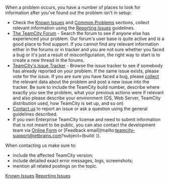 [//]: # (title: Troubleshooting)
[//]: # (auxiliary-id: Troubleshooting)

When a problem occurs, you have a number of places to look for information after you've found out the problem isn't in setup:
* Check the [Known Issues](known-issues.md) and [Common Problems](common-problems.md) sections, collect relevant information using the [Reporting Issues](reporting-issues.md) guidelines.
* [The TeamCity Forum](http://jb.gg/teamcity-forum) \- Search the forum to see if anyone else has experienced your problem. Our forum's user base is quite active and is a good place to find support. If you cannot find any relevant information either in the forums or in tracker and you are not sure whether you faced a bug or it's just a result of misconfiguration, the right way to start is to create a new thread in the forums.
* [TeamCity's Issue Tracker](https://youtrack.jetbrains.com/issues/TW) \- Browse the issue tracker to see if somebody has already reported on your problem. If the same issue exists, please vote for the issue. If you are sure you have faced a bug, please [collect](reporting-issues.md) the relevant data about the problem and post a new issue into the tracker. Be sure to include the TeamCity build number, describe where exactly you see the problem, what your previous actions were if relevant and also please describe your environment (OS, Web Server, TeamCity distribution used, how TeamCity is set up, and so on)
* [Contact us](https://confluence.jetbrains.com/display/TW/Feedback) to report an issue or ask a question using the general guidelines described.
* If you own Enterprise TeamCity license and need to submit information that is not meant to be public, you can also contact the development team via [Online Form](https://teamcity-support.jetbrains.com/hc/en-us/requests/new?ticket_form_id=66621) or [Feedback email](mailto:teamcity-support@jetbrains.com?subject=(build: )).
<tip>

When contacting us make sure to:
* include the affected TeamCity version;
* include detailed exact error messages, logs, screenshots;
* mention all related postings on the topic.
</tip>

 <seealso>
        <category ref="troubleshooting">
            <a href="known-issues.md">Known Issues</a>
            <a href="reporting-issues.md">Reporting Issues</a>
        </category>
</seealso>